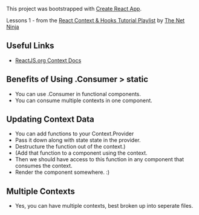 This project was bootstrapped with [Create React App](https://github.com/facebook/create-react-app).

Lessons 1 - from the [React Context & Hooks Tutorial Playlist](https://www.youtube.com/playlist?list=PL4cUxeGkcC9hNokByJilPg5g9m2APUePI) by [The Net Ninja](https://www.youtube.com/channel/UCW5YeuERMmlnqo4oq8vwUpg)

## Useful Links

- [ReactJS.org Context Docs](https://reactjs.org/docs/context.html)

## Benefits of Using .Consumer > static

- You can use .Consumer in functional components.
- You can consume multiple contexts in one component.

## Updating Context Data

- You can add functions to your Context.Provider
- Pass it down along with state state in the provider.
- Destructure the function out of the context.)
- (Add that function to a component using the context.
- Then we should have access to this function in any component that consumes the context.
- Render the component somewhere. :)

## Multiple Contexts

- Yes, you can have multiple contexts, best broken up into seperate files.
